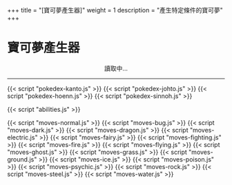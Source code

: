 +++
title = "[寶可夢產生器]"
weight = 1
description = "產生特定條件的寶可夢"
+++

# 寶可夢產生器
<div id="GeneratePanel">
  <center>讀取中...</center>
</div>

---

<div id="Pokemon"></div>
<div id="AbilityList"></div>
<div id="MoveList"></div>

{{< script "pokedex-kanto.js" >}}
{{< script "pokedex-johto.js" >}}
{{< script "pokedex-hoenn.js" >}}
{{< script "pokedex-sinnoh.js" >}}

{{< script "abilities.js" >}}

{{< script "moves-normal.js" >}}
{{< script "moves-bug.js" >}}
{{< script "moves-dark.js" >}}
{{< script "moves-dragon.js" >}}
{{< script "moves-electric.js" >}}
{{< script "moves-fairy.js" >}}
{{< script "moves-fighting.js" >}}
{{< script "moves-fire.js" >}}
{{< script "moves-flying.js" >}}
{{< script "moves-ghost.js" >}}
{{< script "moves-grass.js" >}}
{{< script "moves-ground.js" >}}
{{< script "moves-ice.js" >}}
{{< script "moves-poison.js" >}}
{{< script "moves-psychic.js" >}}
{{< script "moves-rock.js" >}}
{{< script "moves-steel.js" >}}
{{< script "moves-water.js" >}}

<script type="text/javascript">
  var isNotAutoBuild = true;
  /*window.addEventListener("parsePage", ()=>{
    TocInjector.parsePage("Pokemon");
  });*/
</script>
